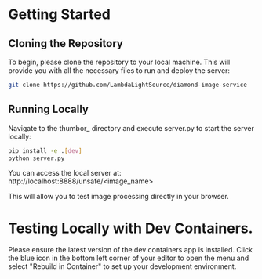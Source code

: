 # Getting Started

## Cloning the Repository

To begin, please clone the repository to your local machine. This will provide you with all the necessary files to run and deploy the server:

```bash
git clone https://github.com/LambdaLightSource/diamond-image-service
```

## Running Locally

Navigate to the thumbor_ directory and execute server.py to start the server locally:

```bash
pip install -e .[dev]
python server.py
```
You can access the local server at: http://localhost:8888/unsafe/<image_name>

This will allow you to test image processing directly in your browser.

# Testing Locally with Dev Containers.

Please ensure the latest version of the dev containers app is installed. Click the blue icon in the bottom left corner of your editor to open the menu and select "Rebuild in Container" to set up your development environment.